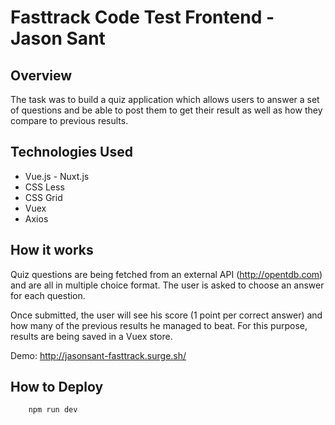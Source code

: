 # Fasttrack Code Test Frontend - Jason Sant
## Overview
The task was to build a quiz application which allows users to answer a set of questions and be able to post them to get their result as well as how they compare to previous results.

## Technologies Used
* Vue.js - Nuxt.js
* CSS Less
* CSS Grid
* Vuex
* Axios

## How it works
Quiz questions are being fetched from an external API (http://opentdb.com) and are all in multiple choice format. The user is asked to choose an answer for each question.

Once submitted, the user will see his score (1 point per correct answer) and how many of the previous results he managed to beat. For this purpose, results are being saved in a Vuex store.

Demo: http://jasonsant-fasttrack.surge.sh/

## How to Deploy
        npm run dev
